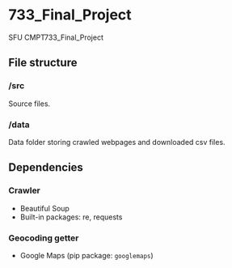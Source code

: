 # 733_Final_Project
SFU CMPT733_Final_Project

## File structure

### /src
Source files.

### /data
Data folder storing crawled webpages and downloaded csv files.

## Dependencies

### Crawler

- Beautiful Soup
- Built-in packages: re, requests

### Geocoding getter

- Google Maps (pip package: ```googlemaps```)
